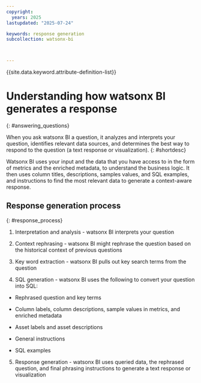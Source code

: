 ```yaml
---
copyright:
  years: 2025
lastupdated: "2025-07-24"

keywords: response generation
subcollection: watsonx-bi



---
```


{{site.data.keyword.attribute-definition-list}}


# Understanding how watsonx BI generates a response
{: #answering_questions}

When you ask watsonx BI a question, it analyzes and interprets your question, identifies relevant data sources, and determines the best way to respond to the question (a text response or visualization). {: #shortdesc}

Watsonx BI uses your input and the data that you have access to in the form of metrics and the enriched metadata, to understand the business logic. It then uses column titles, descriptions, samples values, and SQL examples, and instructions to find the most relevant data to generate a context-aware response.

## Response generation process
{: #response_process}

1. Interpretation and analysis - watsonx BI interprets your question 

2. Context rephrasing  -  watsonx BI might rephrase the question based on the historical context of previous questions 

3. Key word extraction - watsonx BI pulls out key search terms from the question

4. SQL generation - watsonx BI uses the following to convert your question into SQL:

  - Rephrased question and key terms

  - Column labels, column descriptions, sample values in metrics, and enriched metadata

  - Asset labels and asset descriptions

  - General instructions 

  - SQL examples 

5. Response generation - watsonx BI uses queried data, the rephrased question, and final phrasing instructions to generate a text response or visualization
